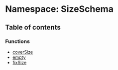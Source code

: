 # Namespace: SizeSchema

## Table of contents

### Functions

* [coverSize](/en/auto-docs/free-layout-editor/functions/SizeSchema.coverSize.md)
* [empty](/en/auto-docs/free-layout-editor/functions/SizeSchema.empty.md)
* [fixSize](/en/auto-docs/free-layout-editor/functions/SizeSchema.fixSize.md)
